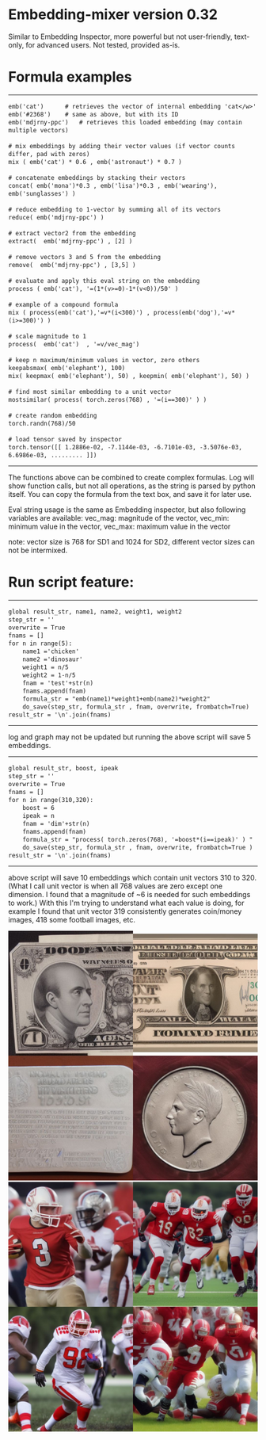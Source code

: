 # Embedding-mixer version 0.32

Similar to Embedding Inspector, more powerful but not user-friendly, text-only, for advanced users. Not tested, provided as-is.

# Formula examples

---
	emb('cat')		# retrieves the vector of internal embedding 'cat</w>'
	emb('#2368')	# same as above, but with its ID
	emb('mdjrny-ppc')	# retrieves this loaded embedding (may contain multiple vectors)

	# mix embeddings by adding their vector values (if vector counts differ, pad with zeros)
	mix ( emb('cat') * 0.6 , emb('astronaut') * 0.7 ) 
	
	# concatenate embeddings by stacking their vectors
	concat( emb('mona')*0.3 , emb('lisa')*0.3 , emb('wearing'), emb('sunglasses') ) 

	# reduce embedding to 1-vector by summing all of its vectors
	reduce( emb('mdjrny-ppc') )  

	# extract vector2 from the embedding
	extract(  emb('mdjrny-ppc') , [2] ) 

	# remove vectors 3 and 5 from the embedding
	remove(  emb('mdjrny-ppc') , [3,5] ) 
	
	# evaluate and apply this eval string on the embedding
	process ( emb('cat'), '=(1*(v>=0)-1*(v<0))/50' ) 

	# example of a compound formula
	mix ( process(emb('cat'),'=v*(i<300)') , process(emb('dog'),'=v*(i>=300)') )

	# scale magnitude to 1
	process(  emb('cat')  , '=v/vec_mag')
	
	# keep n maximum/minimum values in vector, zero others
	keepabsmax( emb('elephant'), 100) 
	mix( keepmax( emb('elephant'), 50) , keepmin( emb('elephant'), 50) )

	# find most similar embedding to a unit vector
	mostsimilar( process( torch.zeros(768) , '=(i==300)' ) )

	# create random embedding
	torch.randn(768)/50

	# load tensor saved by inspector
	torch.tensor([[ 1.2886e-02, -7.1144e-03, -6.7101e-03, -3.5076e-03,  6.6986e-03, ......... ]])


---

The functions above can be combined to create complex formulas.
Log will show function calls, but not all operations, as the string is parsed by python itself.
You can copy the formula from the text box, and save it for later use.

Eval string usage is the same as Embedding inspector, but also following variables are available:
vec_mag: magnitude of the vector, vec_min: minimum value in the vector, vec_max: maximum value in the vector

note: vector size is 768 for SD1 and 1024 for SD2, different vector sizes can not be intermixed.

# Run script feature:

---

    global result_str, name1, name2, weight1, weight2
    step_str = ''
    overwrite = True
    fnams = []
    for n in range(5):
        name1 ='chicken'
        name2 ='dinosaur'
        weight1 = n/5
        weight2 = 1-n/5
        fnam = 'test'+str(n)
        fnams.append(fnam)
        formula_str = "emb(name1)*weight1+emb(name2)*weight2"
        do_save(step_str, formula_str , fnam, overwrite, frombatch=True)
    result_str = '\n'.join(fnams)

---

log and graph may not be updated but running the above script will save 5 embeddings.

---

    global result_str, boost, ipeak
    step_str = ''
    overwrite = True
    fnams = []
    for n in range(310,320):
        boost = 6
        ipeak = n
        fnam = 'dim'+str(n)
        fnams.append(fnam)
        formula_str = "process( torch.zeros(768), '=boost*(i==ipeak)' ) "
        do_save(step_str, formula_str , fnam, overwrite, frombatch=True )
    result_str = '\n'.join(fnams)

---

above script will save 10 embeddings which contain unit vectors 310 to 320. (What I call unit vector is when all 768 values are zero except one dimension. I found that a magnitude of ~6 is needed for such embeddings to work.) With this I'm trying to understand what each value is doing, for example I found that unit vector 319 consistently generates coin/money images, 418 some football images, etc.

![image](images/dim319.jpg)  ![image](images/dim418.jpg)


